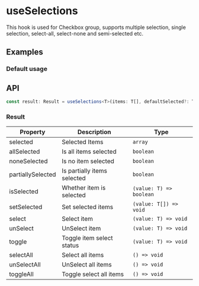 # useSelections

This hook is used for Checkbox group, supports multiple selection, single selection, select-all, select-none and semi-selected etc.

## Examples

### Default usage

<code src="./demo/demo1.tsx"></code>

## API

```typescript
const result: Result = useSelections<T>(items: T[], defaultSelected?: T[]);
```

### Result

| Property          | Description                 | Type                    |
| ----------------- | --------------------------- | ----------------------- |
| selected          | Selected Items              | `array`                 |
| allSelected       | Is all items selected       | `boolean`               |
| noneSelected      | Is no item selected         | `boolean`               |
| partiallySelected | Is partially items selected | `boolean`               |
| isSelected        | Whether item is selected    | `(value: T) => boolean` |
| setSelected       | Set selected items          | `(value: T[]) => void`  |
| select            | Select item                 | `(value: T) => void`    |
| unSelect          | UnSelect item               | `(value: T) => void`    |
| toggle            | Toggle item select status   | `(value: T) => void`    |
| selectAll         | Select all items            | `() => void`            |
| unSelectAll       | UnSelect all items          | `() => void`            |
| toggleAll         | Toggle select all items     | `() => void`            |
